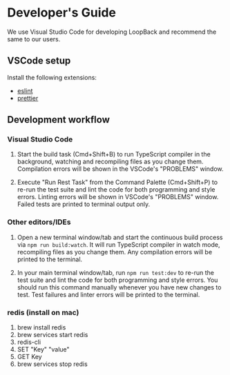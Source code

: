 # Developer's Guide

We use Visual Studio Code for developing LoopBack and recommend the same to our
users.

## VSCode setup

Install the following extensions:

 - [eslint](https://marketplace.visualstudio.com/items?itemName=dbaeumer.vscode-eslint)
 - [prettier](https://marketplace.visualstudio.com/items?itemName=esbenp.prettier-vscode)

## Development workflow

### Visual Studio Code

1. Start the build task (Cmd+Shift+B) to run TypeScript compiler in the
   background, watching and recompiling files as you change them. Compilation
   errors will be shown in the VSCode's "PROBLEMS" window.

2. Execute "Run Rest Task" from the Command Palette (Cmd+Shift+P) to re-run the
   test suite and lint the code for both programming and style errors. Linting
   errors will be shown in VSCode's "PROBLEMS" window. Failed tests are printed
   to terminal output only.

### Other editors/IDEs

1. Open a new terminal window/tab and start the continuous build process via
   `npm run build:watch`. It will run TypeScript compiler in watch mode,
   recompiling files as you change them. Any compilation errors will be printed
   to the terminal.

2. In your main terminal window/tab, run `npm run test:dev` to re-run the test
   suite and lint the code for both programming and style errors. You should run
   this command manually whenever you have new changes to test. Test failures
   and linter errors will be printed to the terminal.


### redis (install on mac)
1) brew install redis
2) brew services start redis
3) redis-cli
4) SET "Key" "value"
5) GET Key
6) brew services stop redis
